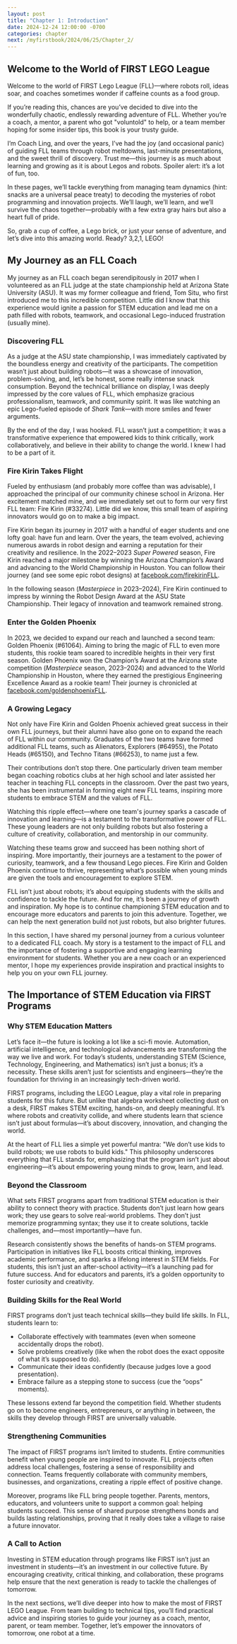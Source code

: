 ```yaml
---
layout: post
title: "Chapter 1: Introduction"
date: 2024-12-24 12:00:00 -0700
categories: chapter
next: /myfirstbook/2024/06/25/Chapter_2/
---
```


## Welcome to the World of FIRST LEGO League

Welcome to the world of FIRST Lego League (FLL)—where robots roll, ideas soar, and coaches sometimes wonder if caffeine counts as a food group.

If you’re reading this, chances are you’ve decided to dive into the wonderfully chaotic, endlessly rewarding adventure of FLL. Whether you’re a coach, a mentor, a parent who got "voluntold" to help, or a team member hoping for some insider tips, this book is your trusty guide.

I’m Coach Ling, and over the years, I’ve had the joy (and occasional panic) of guiding FLL teams through robot meltdowns, last-minute presentations, and the sweet thrill of discovery. Trust me—this journey is as much about learning and growing as it is about Legos and robots. Spoiler alert: it’s a lot of fun, too.

In these pages, we’ll tackle everything from managing team dynamics (hint: snacks are a universal peace treaty) to decoding the mysteries of robot programming and innovation projects. We’ll laugh, we’ll learn, and we’ll survive the chaos together—probably with a few extra gray hairs but also a heart full of pride.

So, grab a cup of coffee, a Lego brick, or just your sense of adventure, and let’s dive into this amazing world. Ready? 3,2,1, LEGO!


## My Journey as an FLL Coach
My journey as an FLL coach began serendipitously in 2017 when I volunteered as an FLL judge at the state championship held at Arizona State University (ASU). It was my former colleague and friend, Tom Situ, who first introduced me to this incredible competition. Little did I know that this experience would ignite a passion for STEM education and lead me on a path filled with robots, teamwork, and occasional Lego-induced frustration (usually mine).

### Discovering FLL  
As a judge at the ASU state championship, I was immediately captivated by the boundless energy and creativity of the participants. The competition wasn’t just about building robots—it was a showcase of innovation, problem-solving, and, let’s be honest, some really intense snack consumption. Beyond the technical brilliance on display, I was deeply impressed by the core values of FLL, which emphasize gracious professionalism, teamwork, and community spirit. It was like watching an epic Lego-fueled episode of *Shark Tank*—with more smiles and fewer arguments.

By the end of the day, I was hooked. FLL wasn’t just a competition; it was a transformative experience that empowered kids to think critically, work collaboratively, and believe in their ability to change the world. I knew I had to be a part of it.

### Fire Kirin Takes Flight  
Fueled by enthusiasm (and probably more coffee than was advisable), I approached the principal of our community chinese school in Arizona. Her excitement matched mine, and we immediately set out to form our very first FLL team: Fire Kirin (#33274). Little did we know, this small team of aspiring innovators would go on to make a big impact.

Fire Kirin began its journey in 2017 with a handful of eager students and one lofty goal: have fun and learn. Over the years, the team evolved, achieving numerous awards in robot design and earning a reputation for their creativity and resilience. In the 2022–2023 *Super Powered* season, Fire Kirin reached a major milestone by winning the Arizona Champion’s Award and advancing to the World Championship in Houston. You can follow their journey (and see some epic robot designs) at [facebook.com/firekirinFLL](https://facebook.com/firekirinFLL).

In the following season (*Masterpiece* in 2023–2024), Fire Kirin continued to impress by winning the Robot Design Award at the ASU State Championship. Their legacy of innovation and teamwork remained strong.

### Enter the Golden Phoenix  
In 2023, we decided to expand our reach and launched a second team: Golden Phoenix (#61064). Aiming to bring the magic of FLL to even more students, this rookie team soared to incredible heights in their very first season. Golden Phoenix won the Champion’s Award at the Arizona state competition (*Masterpiece* season, 2023–2024) and advanced to the World Championship in Houston, where they earned the prestigious Engineering Excellence Award as a rookie team! Their journey is chronicled at [facebook.com/goldenphoenixFLL](https://facebook.com/goldenphoenixFLL).

### A Growing Legacy
Not only have Fire Kirin and Golden Phoenix achieved great success in their own FLL journeys, but their alumni have also gone on to expand the reach of FLL within our community. Graduates of the two teams have formed additional FLL teams, such as Alienators, Explorers (#64955), the Potato Heads (#65150), and Techno Titans (#66253), to name just a few.

Their contributions don’t stop there. One particularly driven team member began coaching robotics clubs at her high school and later assisted her teacher in teaching FLL concepts in the classroom. Over the past two years, she has been instrumental in forming eight new FLL teams, inspiring more students to embrace STEM and the values of FLL.

Watching this ripple effect—where one team's journey sparks a cascade of innovation and learning—is a testament to the transformative power of FLL. These young leaders are not only building robots but also fostering a culture of creativity, collaboration, and mentorship in our community.

Watching these teams grow and succeed has been nothing short of inspiring. More importantly, their journeys are a testament to the power of curiosity, teamwork, and a few thousand Lego pieces. Fire Kirin and Golden Phoenix continue to thrive, representing what’s possible when young minds are given the tools and encouragement to explore STEM.

FLL isn’t just about robots; it’s about equipping students with the skills and confidence to tackle the future. And for me, it’s been a journey of growth and inspiration. My hope is to continue championing STEM education and to encourage more educators and parents to join this adventure. Together, we can help the next generation build not just robots, but also brighter futures.

In this section, I have shared my personal journey from a curious volunteer to a dedicated FLL coach. My story is a testament to the impact of FLL and the importance of fostering a supportive and engaging learning environment for students. Whether you are a new coach or an experienced mentor, I hope my experiences provide inspiration and practical insights to help you on your own FLL journey.

## The Importance of STEM Education via FIRST Programs

### Why STEM Education Matters
Let’s face it—the future is looking a lot like a sci-fi movie. Automation, artificial intelligence, and technological advancements are transforming the way we live and work. For today’s students, understanding STEM (Science, Technology, Engineering, and Mathematics) isn’t just a bonus; it’s a necessity. These skills aren’t just for scientists and engineers—they’re the foundation for thriving in an increasingly tech-driven world.

FIRST programs, including the LEGO League, play a vital role in preparing students for this future. But unlike that algebra worksheet collecting dust on a desk, FIRST makes STEM exciting, hands-on, and deeply meaningful. It’s where robots and creativity collide, and where students learn that science isn’t just about formulas—it’s about discovery, innovation, and changing the world.

At the heart of FLL lies a simple yet powerful mantra: "We don’t use kids to build robots; we use robots to build kids." This philosophy underscores everything that FLL stands for, emphasizing that the program isn’t just about engineering—it’s about empowering young minds to grow, learn, and lead.

### Beyond the Classroom
What sets FIRST programs apart from traditional STEM education is their ability to connect theory with practice. Students don’t just learn how gears work; they use gears to solve real-world problems. They don’t just memorize programming syntax; they use it to create solutions, tackle challenges, and—most importantly—have fun.

Research consistently shows the benefits of hands-on STEM programs. Participation in initiatives like FLL boosts critical thinking, improves academic performance, and sparks a lifelong interest in STEM fields. For students, this isn’t just an after-school activity—it’s a launching pad for future success. And for educators and parents, it’s a golden opportunity to foster curiosity and creativity.

### Building Skills for the Real World
FIRST programs don’t just teach technical skills—they build life skills. In FLL, students learn to:
- Collaborate effectively with teammates (even when someone accidentally drops the robot).
- Solve problems creatively (like when the robot does the exact opposite of what it’s supposed to do).
- Communicate their ideas confidently (because judges love a good presentation).
- Embrace failure as a stepping stone to success (cue the “oops” moments).

These lessons extend far beyond the competition field. Whether students go on to become engineers, entrepreneurs, or anything in between, the skills they develop through FIRST are universally valuable.

### Strengthening Communities
The impact of FIRST programs isn’t limited to students. Entire communities benefit when young people are inspired to innovate. FLL projects often address local challenges, fostering a sense of responsibility and connection. Teams frequently collaborate with community members, businesses, and organizations, creating a ripple effect of positive change.

Moreover, programs like FLL bring people together. Parents, mentors, educators, and volunteers unite to support a common goal: helping students succeed. This sense of shared purpose strengthens bonds and builds lasting relationships, proving that it really does take a village to raise a future innovator.

### A Call to Action
Investing in STEM education through programs like FIRST isn’t just an investment in students—it’s an investment in our collective future. By encouraging creativity, critical thinking, and collaboration, these programs help ensure that the next generation is ready to tackle the challenges of tomorrow.

In the next sections, we’ll dive deeper into how to make the most of FIRST LEGO League. From team building to technical tips, you’ll find practical advice and inspiring stories to guide your journey as a coach, mentor, parent, or team member. Together, let’s empower the innovators of tomorrow, one robot at a time.